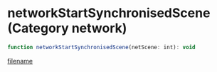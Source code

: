 # networkStartSynchronisedScene (Category network)

```js
function networkStartSynchronisedScene(netScene: int): void
```

[filename](networkStartSynchronisedScene_m.md ':include')